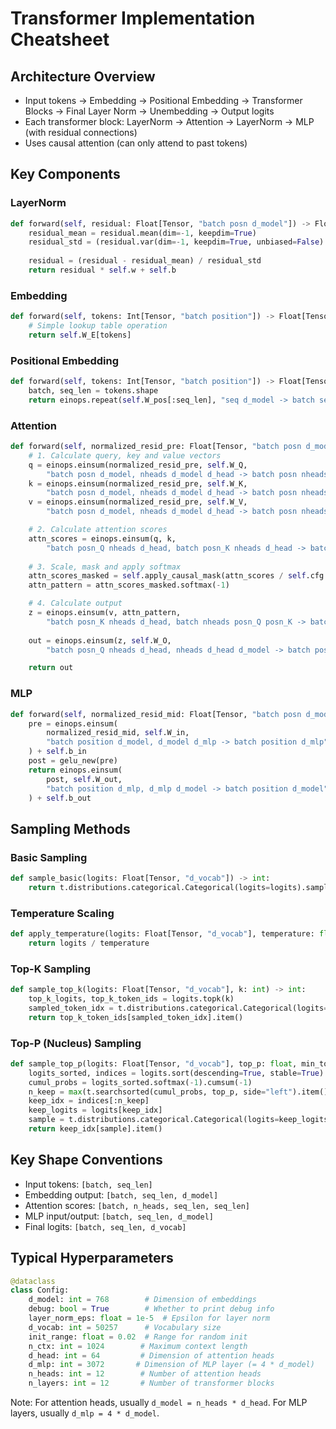 # Transformer Implementation Cheatsheet

## Architecture Overview

- Input tokens → Embedding → Positional Embedding → Transformer Blocks → Final Layer Norm → Unembedding → Output logits
- Each transformer block: LayerNorm → Attention → LayerNorm → MLP (with residual connections)
- Uses causal attention (can only attend to past tokens)

## Key Components

### LayerNorm
```python
def forward(self, residual: Float[Tensor, "batch posn d_model"]) -> Float[Tensor, "batch posn d_model"]:
    residual_mean = residual.mean(dim=-1, keepdim=True)
    residual_std = (residual.var(dim=-1, keepdim=True, unbiased=False) + self.cfg.layer_norm_eps).sqrt()
    
    residual = (residual - residual_mean) / residual_std
    return residual * self.w + self.b
```

### Embedding
```python
def forward(self, tokens: Int[Tensor, "batch position"]) -> Float[Tensor, "batch position d_model"]:
    # Simple lookup table operation
    return self.W_E[tokens]
```

### Positional Embedding
```python
def forward(self, tokens: Int[Tensor, "batch position"]) -> Float[Tensor, "batch position d_model"]:
    batch, seq_len = tokens.shape
    return einops.repeat(self.W_pos[:seq_len], "seq d_model -> batch seq d_model", batch=batch)
```

### Attention
```python
def forward(self, normalized_resid_pre: Float[Tensor, "batch posn d_model"]) -> Float[Tensor, "batch posn d_model"]:
    # 1. Calculate query, key and value vectors
    q = einops.einsum(normalized_resid_pre, self.W_Q,
        "batch posn d_model, nheads d_model d_head -> batch posn nheads d_head") + self.b_Q
    k = einops.einsum(normalized_resid_pre, self.W_K,
        "batch posn d_model, nheads d_model d_head -> batch posn nheads d_head") + self.b_K
    v = einops.einsum(normalized_resid_pre, self.W_V,
        "batch posn d_model, nheads d_model d_head -> batch posn nheads d_head") + self.b_V

    # 2. Calculate attention scores
    attn_scores = einops.einsum(q, k,
        "batch posn_Q nheads d_head, batch posn_K nheads d_head -> batch nheads posn_Q posn_K")
    
    # 3. Scale, mask and apply softmax
    attn_scores_masked = self.apply_causal_mask(attn_scores / self.cfg.d_head ** 0.5)
    attn_pattern = attn_scores_masked.softmax(-1)

    # 4. Calculate output
    z = einops.einsum(v, attn_pattern,
        "batch posn_K nheads d_head, batch nheads posn_Q posn_K -> batch posn_Q nheads d_head")
    
    out = einops.einsum(z, self.W_O,
        "batch posn_Q nheads d_head, nheads d_head d_model -> batch posn_Q d_model") + self.b_O

    return out
```

### MLP
```python
def forward(self, normalized_resid_mid: Float[Tensor, "batch posn d_model"]) -> Float[Tensor, "batch posn d_model"]:
    pre = einops.einsum(
        normalized_resid_mid, self.W_in,
        "batch position d_model, d_model d_mlp -> batch position d_mlp"
    ) + self.b_in
    post = gelu_new(pre)
    return einops.einsum(
        post, self.W_out,
        "batch position d_mlp, d_mlp d_model -> batch position d_model"
    ) + self.b_out
```

## Sampling Methods

### Basic Sampling
```python
def sample_basic(logits: Float[Tensor, "d_vocab"]) -> int:
    return t.distributions.categorical.Categorical(logits=logits).sample().item()
```

### Temperature Scaling
```python
def apply_temperature(logits: Float[Tensor, "d_vocab"], temperature: float) -> Float[Tensor, "d_vocab"]:
    return logits / temperature
```

### Top-K Sampling
```python
def sample_top_k(logits: Float[Tensor, "d_vocab"], k: int) -> int:
    top_k_logits, top_k_token_ids = logits.topk(k)
    sampled_token_idx = t.distributions.categorical.Categorical(logits=top_k_logits).sample()
    return top_k_token_ids[sampled_token_idx].item()
```

### Top-P (Nucleus) Sampling
```python
def sample_top_p(logits: Float[Tensor, "d_vocab"], top_p: float, min_tokens_to_keep: int = 1) -> int:
    logits_sorted, indices = logits.sort(descending=True, stable=True)
    cumul_probs = logits_sorted.softmax(-1).cumsum(-1)
    n_keep = max(t.searchsorted(cumul_probs, top_p, side="left").item() + 1, min_tokens_to_keep)
    keep_idx = indices[:n_keep]
    keep_logits = logits[keep_idx]
    sample = t.distributions.categorical.Categorical(logits=keep_logits).sample()
    return keep_idx[sample].item()
```

## Key Shape Conventions

- Input tokens: `[batch, seq_len]`
- Embedding output: `[batch, seq_len, d_model]`
- Attention scores: `[batch, n_heads, seq_len, seq_len]`
- MLP input/output: `[batch, seq_len, d_model]`
- Final logits: `[batch, seq_len, d_vocab]`

## Typical Hyperparameters

```python
@dataclass
class Config:
    d_model: int = 768        # Dimension of embeddings
    debug: bool = True        # Whether to print debug info
    layer_norm_eps: float = 1e-5  # Epsilon for layer norm
    d_vocab: int = 50257      # Vocabulary size
    init_range: float = 0.02  # Range for random init
    n_ctx: int = 1024        # Maximum context length
    d_head: int = 64         # Dimension of attention heads
    d_mlp: int = 3072       # Dimension of MLP layer (= 4 * d_model)
    n_heads: int = 12        # Number of attention heads
    n_layers: int = 12       # Number of transformer blocks
```

Note: For attention heads, usually `d_model = n_heads * d_head`. For MLP layers, usually `d_mlp = 4 * d_model`.